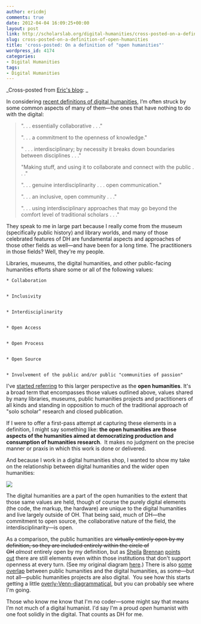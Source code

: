 ```yaml
---
author: ericdmj
comments: true
date: 2012-04-04 16:09:25+00:00
layout: post
link: http://scholarslab.org/digital-humanities/cross-posted-on-a-definition-of-open-humanities/
slug: cross-posted-on-a-definition-of-open-humanities
title: 'cross-posted: On a definition of "open humanities"'
wordpress_id: 4174
categories:
- Digital Humanities
tags:
- Digital Humanities
---
```


_Cross-posted from [Eric's blog](http://cybernetickinkwell.com/2012/04/02/on-a-definition-of-open-humanities/):
_

In considering [recent d](http://dayofdh2012.artsrn.ualberta.ca/dh/)[e](http://dayofdh2012.artsrn.ualberta.ca/dh/)[finitions of digital humanities](http://dayofdh2012.artsrn.ualberta.ca/dh/), I’m often struck by some common aspects of many of them—the ones that have nothing to do with the digital:


<blockquote>". . . essentially collaborative . . ."

". . . a commitment to the openness of knowledge."

" . . . interdisciplinary; by necessity it breaks down boundaries between disciplines . . ."

"Making stuff, and using it to collaborate and connect with the public . . ."

". . . genuine interdisciplinarity . . . open communication."

". . . an inclusive, open community . . ."

". . . using interdisciplinary approaches that may go beyond the comfort level of traditional scholars . . ."</blockquote>


They speak to me in large part because I really come from the museum (specifically public history) and library worlds, and many of those celebrated features of DH are fundamental aspects and approaches of those other fields as well—and have been for a long time. The practitioners in those fields? Well, they're my people.

Libraries, museums, the digital humanities, and other public-facing humanities efforts share some or all of the following values:




	
    * Collaboration

	
    * Inclusivity

	
    * Interdisciplinarity

	
    * Open Access

	
    * Open Process

	
    * Open Source

	
    * Involvement of the public and/or public "communities of passion"



I've [started referring](http://twitter.com/#!/ericdmj/status/178195525995212801) to this larger perspective as the **open humanities**. It's a broad term that encompasses those values outlined above, values shared by many libraries, museums, public humanities projects and practitioners of all kinds and standing in opposition to much of the traditional approach of "solo scholar" research and closed publication.

If I were to offer a first-pass attempt at capturing these elements in a definition, I might say something like: **the open humanities are those aspects of the humanities aimed at democratizing production and consumption of humanities research**.  It makes no judgment on the precise manner or praxis in which this work is done or delivered.

And because I work in a digital humanities shop, I wanted to show my take on the relationship between digital humanities and the wider open humanities:

[![](http://cybernetickinkwell.com/wp-content/uploads/2012/04/openhumanities21.jpg)](http://cybernetickinkwell.com/wp-content/uploads/2012/04/openhumanities21.jpg)

The digital humanities are a part of the open humanities to the extent that those same values are held, though of course the purely digital elements (the code, the markup, the hardware) are unique to the digital humanities and live largely outside of OH. That being said, much of DH—the commitment to open source, the collaborative nature of the field, the interdisciplinarity—is open.

As a comparison, the public humanities are <del>virtually entirely open by my definition, so they are included entirely within the circle of OH</del> _almost_ entirely open by my definition, but as [Sheila](https://twitter.com/#!/sherah1918/statuses/186901407658541056) [Brennan](https://twitter.com/#!/sherah1918/statuses/186901686269378561) [points out](https://twitter.com/#!/sherah1918/statuses/186940805565526016) there are still elements even within those institutions that don't support openness at every turn. (See my original diagram [here](http://cybernetickinkwell.com/wp-content/uploads/2012/04/openhumanities2.jpg).) There is also [some overlap](https://twitter.com/#!/ericdmj/status/182536251876966400) between public humanities and the digital humanities, as some—but not all—public humanities projects are also digital.  You see how this starts getting a little [overly-Venn-diagrammatical](http://venndiagrams.tumblr.com/), but you can probably see where I'm going.

Those who know me know that I'm no coder—some might say that means I’m not much of a digital humanist. I'd say I'm a proud _open_ humanist with one foot solidly in the digital. That counts as DH for me.
